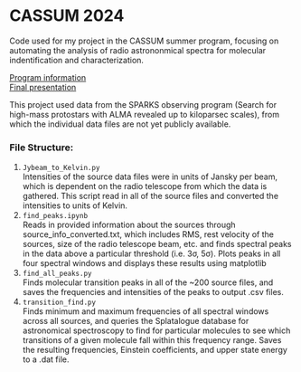 # CASSUM 2024
Code used for my project in the CASSUM summer program, focusing on automating the analysis 
of radio astrononmical spectra for molecular indentification and characterization.

[Program information](https://cosmicorigins.space/cassum-vico24)<br />
[Final presentation](https://drive.google.com/file/d/1K9DS--Lo1gwMuQSdogHVzZdRzedzqb2x/view)

This project used data from the SPARKS observing program (Search for high-mass protostars with ALMA revealed up 
to kiloparsec scales), from which the individual data files are not yet publicly available.

### File Structure:
1. `Jybeam_to_Kelvin.py`<br />
Intensities of the source data files were in units of Jansky per beam, which is dependent on
the radio telescope from which the data is gathered. This script read in all of the source
files and converted the intensities to units of Kelvin.
2. `find_peaks.ipynb`<br />
Reads in provided information about the sources through source_info_converted.txt, which includes
RMS, rest velocity of the sources, size of the radio telescope beam, etc. and finds spectral peaks
in the data above a particular threshold (i.e. 3σ, 5σ). Plots peaks in all four spectral
windows and displays these results using matplotlib
3. `find_all_peaks.py`<br />
Finds molecular transition peaks in all of the ~200 source files, and saves the frequencies and
intensities of the peaks to output .csv files.
4. `transition_find.py`<br />
Finds minimum and maximum frequencies of all spectral windows across all sources, and queries
the Splatalogue database for astronomical spectroscopy to find for particular molecules
to see which transitions of a given molecule fall within this frequency range. Saves
the resulting frequencies, Einstein coefficients, and upper state energy to a .dat file.
